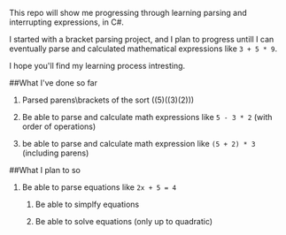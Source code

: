 This repo will show me progressing through learning parsing and interrupting expressions, in C#.

I started with a bracket parsing project, and I plan to progress untill I can eventually parse and calculated mathematical expressions like `3 + 5 * 9`.

I hope you'll find my learning process intresting.

##What I've done so far

1. Parsed parens\brackets of the sort ((5)((3)(2))) 

2. Be able to parse and calculate math expressions like `5 - 3 * 2` (with order of operations) 

3. be able to parse and calculate math expression like `(5 + 2) * 3` (including parens) 

##What I plan to so

1. Be able to parse equations like `2x + 5 = 4`

    1. Be able to simplfy equations

    2. Be able to solve equations (only up to quadratic)

